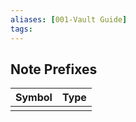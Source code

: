 ```yaml
---
aliases: [001-Vault Guide]
tags: 
---
```



## Note Prefixes

| Symbol | Type |
| ------ | ---- |
|        |      |
